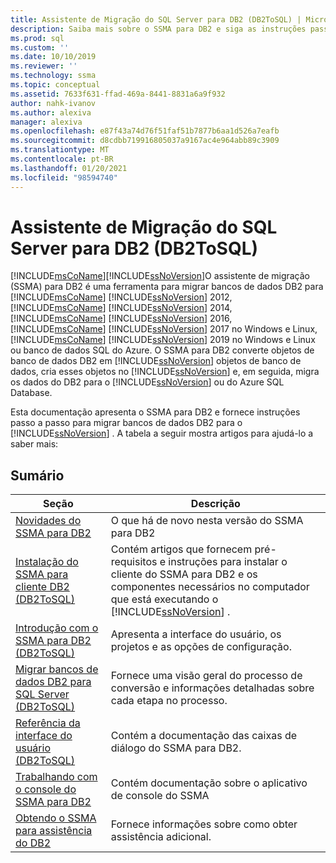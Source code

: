 ```yaml
---
title: Assistente de Migração do SQL Server para DB2 (DB2ToSQL) | Microsoft Docs
description: Saiba mais sobre o SSMA para DB2 e siga as instruções passo a passo para migrar bancos de dados DB2 para SQL Server ou para o Azure SQL Database.
ms.prod: sql
ms.custom: ''
ms.date: 10/10/2019
ms.reviewer: ''
ms.technology: ssma
ms.topic: conceptual
ms.assetid: 7633f631-ffad-469a-8441-8831a6a9f932
author: nahk-ivanov
ms.author: alexiva
manager: alexiva
ms.openlocfilehash: e87f43a74d76f51faf51b7877b6aa1d526a7eafb
ms.sourcegitcommit: d8cdbb719916805037a9167ac4e964abb89c3909
ms.translationtype: MT
ms.contentlocale: pt-BR
ms.lasthandoff: 01/20/2021
ms.locfileid: "98594740"
---
```

# <a name="sql-server-migration-assistant-for-db2-db2tosql"></a>Assistente de Migração do SQL Server para DB2 (DB2ToSQL)
[!INCLUDE[msCoName](../../includes/msconame_md.md)][!INCLUDE[ssNoVersion](../../includes/ssnoversion-md.md)]O assistente de migração (SSMA) para DB2 é uma ferramenta para migrar bancos de dados DB2 para [!INCLUDE[msCoName](../../includes/msconame_md.md)] [!INCLUDE[ssNoVersion](../../includes/ssnoversion-md.md)] 2012, [!INCLUDE[msCoName](../../includes/msconame_md.md)] [!INCLUDE[ssNoVersion](../../includes/ssnoversion-md.md)] 2014, [!INCLUDE[msCoName](../../includes/msconame_md.md)] [!INCLUDE[ssNoVersion](../../includes/ssnoversion-md.md)] 2016, [!INCLUDE[msCoName](../../includes/msconame_md.md)] [!INCLUDE[ssNoVersion](../../includes/ssnoversion-md.md)] 2017 no Windows e Linux, [!INCLUDE[msCoName](../../includes/msconame_md.md)] [!INCLUDE[ssNoVersion](../../includes/ssnoversion-md.md)] 2019 no Windows e Linux ou banco de dados SQL do Azure. O SSMA para DB2 converte objetos de banco de dados DB2 em [!INCLUDE[ssNoVersion](../../includes/ssnoversion-md.md)] objetos de banco de dados, cria esses objetos no [!INCLUDE[ssNoVersion](../../includes/ssnoversion-md.md)] e, em seguida, migra os dados do DB2 para o [!INCLUDE[ssNoVersion](../../includes/ssnoversion-md.md)] ou do Azure SQL Database.  
  
Esta documentação apresenta o SSMA para DB2 e fornece instruções passo a passo para migrar bancos de dados DB2 para o [!INCLUDE[ssNoVersion](../../includes/ssnoversion-md.md)] . A tabela a seguir mostra artigos para ajudá-lo a saber mais:  
  
## <a name="contents"></a>Sumário  
  
|Seção|Descrição|  
|-----------|---------------|
|[Novidades do SSMA para DB2](./what-s-new-in-ssma-for-db2-db2tosql.md)|O que há de novo nesta versão do SSMA para DB2|  
|[Instalação do SSMA para cliente DB2 &#40;DB2ToSQL&#41;](../../ssma/db2/installing-ssma-for-db2-client-db2tosql.md)|Contém artigos que fornecem pré-requisitos e instruções para instalar o cliente do SSMA para DB2 e os componentes necessários no computador que está executando o [!INCLUDE[ssNoVersion](../../includes/ssnoversion-md.md)] .|  
|[Introdução com o SSMA para DB2 &#40;DB2ToSQL&#41;](../../ssma/db2/getting-started-with-ssma-for-db2-db2tosql.md)|Apresenta a interface do usuário, os projetos e as opções de configuração.|  
|[Migrar bancos de dados DB2 para SQL Server &#40;DB2ToSQL&#41;](../../ssma/db2/migrating-db2-databases-to-sql-server-db2tosql.md)|Fornece uma visão geral do processo de conversão e informações detalhadas sobre cada etapa no processo.|  
|[Referência da interface do usuário &#40;DB2ToSQL&#41;](../../ssma/db2/user-interface-reference-db2tosql.md)|Contém a documentação das caixas de diálogo do SSMA para DB2.|  
|[Trabalhando com o console do SSMA para DB2](./working-with-ssma-for-oracle-console-db2tosql.md)|Contém documentação sobre o aplicativo de console do SSMA|  
|[Obtendo o SSMA para assistência do DB2](../sql-server-migration-assistant.md)|Fornece informações sobre como obter assistência adicional.|